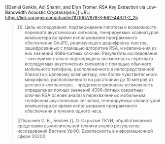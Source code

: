 [[Daniel Genkin, Adi Shamir, and Eran Tromer. RSA Key Extraction via Low-Bandwidth Acoustic Cryptanalysis.]]
URL: https://link.springer.com/chapter/10.1007/978-3-662-44371-2_25

>16. Цель исследования: 
>подтверждение гипотезы о возможности перехвата акустических сигналов, генерируемых клавиатурой компьютера во время использования программного обеспечения GnuPG, реализующего дешифровку текстов, зашифрованных с помощью алгоритма RSA, и извлече-ния из них значений 4096-битных ключей. 
>Результаты исследования: 
>– экспериментально подтверждена возможность перехвата исследуемых акустических сигналов с помощью обычного мобильного телефона, расположенного в непосредственной близости к целевому компьютеру, или более чувствительного микрофона, расположенного на расстоянии до 10 метров от целевого компьютера; 
>– продемонстрирована возможность определения полных значений 4096-битных секретных ключей RSA основе анализа перехваченных мобильным телефоном акустических сигналов, генерируемых клавиатурой компьютера во время использования программного обеспечения в течение одного часа.
>
>[[Поршнев С. В., Беляев Д. О. Скрытые ТКУИ, обрабатываемой средствами вычислительной техники анализ результатов исследований Вестник УрФО. Безопасность в информационной сфере 2020]]